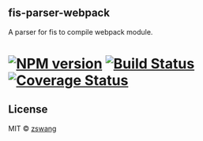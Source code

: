 fis-parser-webpack
-----

A parser for fis to compile webpack module.

# [![NPM version][npm-image]][npm-url] [![Build Status][travis-image]][travis-url] [![Coverage Status][coverage-image]][coverage-url]

## License

MIT © [zswang](http://weibo.com/zswang)

[npm-url]: https://npmjs.org/package/fis-parser-webpack
[npm-image]: https://badge.fury.io/js/fis-parser-webpack.svg
[travis-url]: https://travis-ci.org/zswang/fis-parser-webpack
[travis-image]: https://travis-ci.org/zswang/fis-parser-webpack.svg?branch=master
[coverage-url]: https://coveralls.io/github/zswang/fis-parser-webpack?branch=master
[coverage-image]: https://coveralls.io/repos/zswang/fis-parser-webpack/badge.svg?branch=master&service=github

